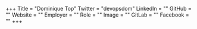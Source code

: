 +++
Title = "Dominique Top"
Twitter = "devopsdom"
LinkedIn = ""
GitHub = ""
Website = ""
Employer = ""
Role = ""
Image = ""
GitLab = ""
Facebook = ""
+++
